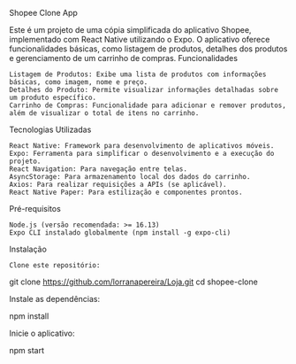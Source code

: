 Shopee Clone App

Este é um projeto de uma cópia simplificada do aplicativo Shopee, implementado com React Native utilizando o Expo. O aplicativo oferece funcionalidades básicas, como listagem de produtos, detalhes dos produtos e gerenciamento de um carrinho de compras.
Funcionalidades

    Listagem de Produtos: Exibe uma lista de produtos com informações básicas, como imagem, nome e preço.
    Detalhes do Produto: Permite visualizar informações detalhadas sobre um produto específico.
    Carrinho de Compras: Funcionalidade para adicionar e remover produtos, além de visualizar o total de itens no carrinho.

Tecnologias Utilizadas

    React Native: Framework para desenvolvimento de aplicativos móveis.
    Expo: Ferramenta para simplificar o desenvolvimento e a execução do projeto.
    React Navigation: Para navegação entre telas.
    AsyncStorage: Para armazenamento local dos dados do carrinho.
    Axios: Para realizar requisições a APIs (se aplicável).
    React Native Paper: Para estilização e componentes prontos.

Pré-requisitos

    Node.js (versão recomendada: >= 16.13)
    Expo CLI instalado globalmente (npm install -g expo-cli)

Instalação

    Clone este repositório:

git clone https://github.com/lorranapereira/Loja.git
cd shopee-clone

Instale as dependências:

npm install

Inicie o aplicativo:

npm start
